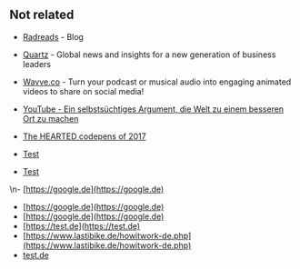 ## Not related
- [Radreads](https://radreads.co/) - Blog
- [Quartz](https://qz.com/about/) - Global news and insights for a new generation of business leaders
- [Wavve.co](https://wavve.co/) - Turn your podcast or musical audio into engaging animated videos to share on social media!
- [YouTube - Ein selbstsüchtiges Argument, die Welt zu einem besseren Ort zu machen](https://www.youtube.com/watch?v=rvskMHn0sqQ)
- [The HEARTED codepens of 2017](https://codepen.io/2017/popular/pens/)

- [Test](https://gogle.de)

- [Test](https://gogle.de)

\n- [https://google.de](https://google.de)
- [https://google.de](https://google.de)
- [https://google.de](https://google.de)
- [https://test.de](https://test.de)
- [https://www.lastibike.de/howitwork-de.php](https://www.lastibike.de/howitwork-de.php)
- [test.de](test.de)